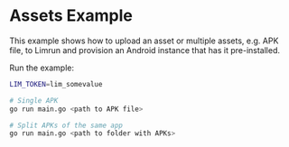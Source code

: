# Assets Example

This example shows how to upload an asset or multiple assets, e.g. APK file, to Limrun and provision an Android instance
that has it pre-installed.

Run the example:
```bash
LIM_TOKEN=lim_somevalue

# Single APK
go run main.go <path to APK file>

# Split APKs of the same app
go run main.go <path to folder with APKs>
```
